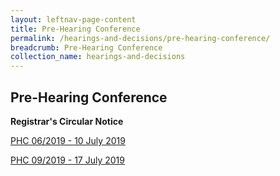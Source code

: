 ```yaml
---
layout: leftnav-page-content
title: Pre-Hearing Conference
permalink: /hearings-and-decisions/pre-hearing-conference/
breadcrumb: Pre-Hearing Conference
collection_name: hearings-and-decisions
---
```


Pre-Hearing Conference
---

**Registrar's Circular Notice**

[PHC 06/2019 - 10 July 2019](/files/Phc062019-10July2019.pdf)

[PHC 09/2019 - 17 July 2019](/files/Phc092019-17July2019.pdf)
